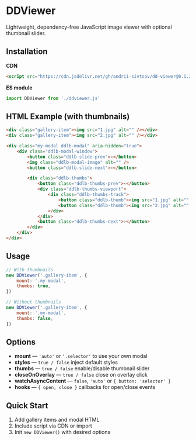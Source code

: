 # DDViewer

Lightweight, dependency-free JavaScript image viewer with optional thumbnail slider.

## Installation

**CDN**

```html
<script src="https://cdn.jsdelivr.net/gh/andrii-sivtsov/dd-viewer@0.1.3/dist/ddviewer.umd.min.js"></script>
```

**ES module**

```js
import DDViewer from './ddviewer.js'
```

## HTML Example (with thumbnails)

```html
<div class="gallery-item"><img src="1.jpg" alt="" /></div>
<div class="gallery-item"><img src="2.jpg" alt="" /></div>

<div class="my-modal ddlb-modal" aria-hidden="true">
	<div class="ddlb-modal-window">
		<button class="ddlb-slide-prev">‹</button>
		<img class="ddlb-modal-image" alt="" />
		<button class="ddlb-slide-next">›</button>

		<div class="ddlb-thumbs">
			<button class="ddlb-thumbs-prev">‹</button>
			<div class="ddlb-thumbs-viewport">
				<div class="ddlb-thumbs-track">
					<button class="ddlb-thumb"><img src="1.jpg" alt="" /></button>
					<button class="ddlb-thumb"><img src="2.jpg" alt="" /></button>
				</div>
			</div>
			<button class="ddlb-thumbs-next">›</button>
		</div>
	</div>
</div>
```

## Usage

```js
// With thumbnails
new DDViewer('.gallery-item', {
	mount: '.my-modal',
	thumbs: true,
})

// Without thumbnails
new DDViewer('.gallery-item', {
	mount: '.my-modal',
	thumbs: false,
})
```

## Options

- **mount** — `'auto'` or `'.selector'` to use your own modal
- **styles** — `true / false` inject default styles
- **thumbs** — `true / false` enable/disable thumbnail slider
- **closeOnOverlay** — `true / false` close on overlay click
- **watchAsyncContent** — `false`, `'auto'` or `{ button: 'selector' }`
- **hooks** — `{ open, close }` callbacks for open/close events

## Quick Start

1. Add gallery items and modal HTML
2. Include script via CDN or import
3. Init `new DDViewer()` with desired options
